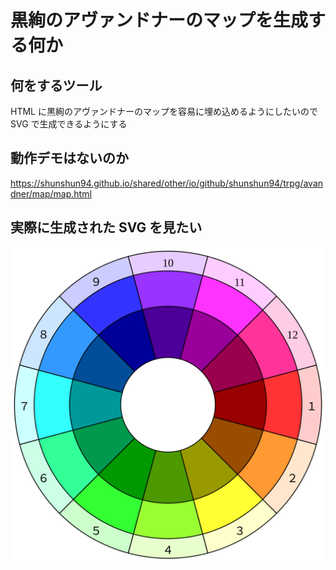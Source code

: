 # 黒絢のアヴァンドナーのマップを生成する何か

## 何をするツール
HTML に黒絢のアヴァンドナーのマップを容易に埋め込めるようにしたいので SVG で生成できるようにする

## 動作デモはないのか
https://shunshun94.github.io/shared/other/io/github/shunshun94/trpg/avandner/map/map.html

## 実際に生成された SVG を見たい
![こんな](./map.svg)